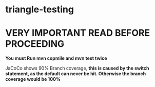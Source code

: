 # triangle-testing

# VERY IMPORTANT READ BEFORE PROCEEDING

**You must Run mvn copmile and mvn test twice**

JaCoCo shows 90% Branch coverage, **this is caused by the switch statement, as the default can never be hit. Otherwise the branch coverage would be 100%**

